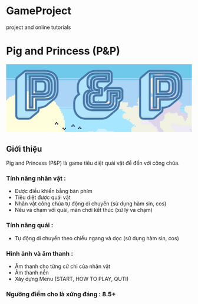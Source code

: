 # GameProject
 project and online tutorials

# Pig and Princess (P&P)
![](./img.png)

## Giới thiệu
Pig and Princess (P&P) là game tiêu diệt quái vật để đến với công chúa.

### Tính năng nhân vật :
- Được điều khiển bằng bàn phím
- Tiêu diệt được quái vật
- Nhân vật công chúa tự động di chuyển (sử dụng hàm sin, cos)
- Nếu va chạm với quái, màn chơi kết thúc (xử lý va chạm)

### Tính năng quái : 
- Tự động di chuyển theo chiều ngang và dọc (sử dụng hàm sin, cos)

### Hình ảnh và âm thanh :
- Âm thanh cho từng cử chỉ của nhân vật
- Âm thanh nền
- Xây dựng Menu (START, HOW TO PLAY,  QUTI)

### Ngưỡng điểm cho là xứng đáng :  8.5+
